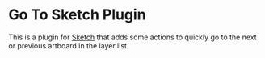 # Go To Sketch Plugin

This is a plugin for [Sketch](https://www.sketchapp.com) that adds some actions to quickly go to the next or previous artboard in the layer list.